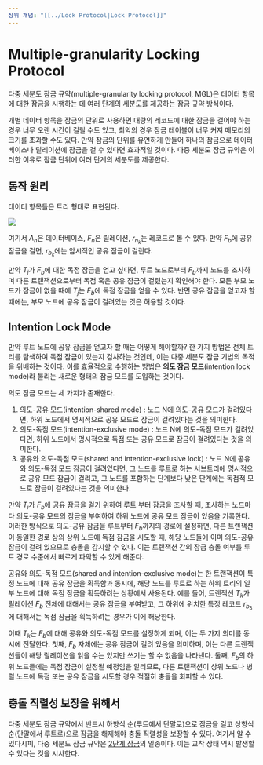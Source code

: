 ```yaml
---
상위 개념: "[[../Lock Protocol|Lock Protocol]]"
---
```

# Multiple-granularity Locking Protocol
다중 세분도 잠금 규약(multiple-granularity locking protocol, MGL)은 데이터 항목에 대한 잠금을 시행하는 데 여러 단계의 세분도를 제공하는 잠금 규약 방식이다.

개별 데이터 항목을 잠금의 단위로 사용하면 대량의 레코드에 대한 잠금을 걸어야 하는 경우 너무 오랜 시간이 걸릴 수도 있고, 최악의 경우 잠금 테이블이 너무 커져 메모리의 크기를 초과할 수도 있다. 만약 잠금의 단위를 유연하게 만들어 하나의 잠금으로 데이터베이스나 릴레이션에 잠금을 걸 수 있다면 효과적일 것이다. 다중 세분도 잠금 규약은 이러한 이유로 잠금 단위에 여러 단계의 세분도를 제공한다.

## 동작 원리
데이터 항목들은 트리 형태로 표현된다.

![](https://i.imgur.com/ZAzuuu6.png)

여기서 $A_n$은 데이터베이스, $F_n$은 릴레이션, $r_{n_k}$는 레코드로 볼 수 있다. 만약 $F_b$에 공유 잠금을 걸면, $r_{b_k}$에는 암시적인 공유 잠금이 걸린다.

만약 $T_j$가 $F_b$에 대한 독점 잠금을 얻고 싶다면, 루트 노드로부터 $F_b$까지 노드를 조사하며 다른 트랜잭션으로부터 독점 혹은 공유 잠금이 걸렸는지 확인해야 한다. 모든 부모 노드가 잠금이 없을 때에 $T_j$는 $F_b$에 독점 잠금을 얻을 수 있다. 반면 공유 잠금을 얻고자 할 때에는, 부모 노드에 공유 잠금이 걸려있는 것은 허용할 것이다.

## Intention Lock Mode
만약 루트 노드에 공유 잠금을 얻고자 할 때는 어떻게 해야할까? 한 가지 방법은 전체 트리를 탐색하여 독점 잠금이 있는지 검사하는 것인데, 이는 다중 세분도 잠금 기법의 목적을 위배하는 것이다. 이를 효율적으로 수행하는 방법은 **의도 잠금 모드**(intention lock mode)라 불리는 새로운 형태의 잠금 모드를 도입하는 것이다.

의도 잠금 모드는 세 가지가 존재한다.
1. 의도-공유 모드(intention-shared mode) : 노드 N에 의도-공유 모드가 걸려있다면, 하위 노드에서 명시적으로 공유 모드로 잠금이 걸려있다는 것을 의미한다.
2. 의도-독점 모드(intention-exclusive mode) : 노드 N에 의도-독점 모드가 걸려있다면, 하위 노드에서 명시적으로 독점 또는 공유 모드로 잠금이 걸려있다는 것을 의미한다.
3. 공유와 의도-독점 모드(shared and intention-exclusive lock) : 노드 N에 공유와 의도-독점 모드 잠금이 걸려있다면, 그 노드를 루트로 하는 서브트리에 명시적으로 공유 모드 잠금이 걸리고, 그 노드를 포함하는 단계보다 낮은 단계에는 독점적 모드로 잠금이 걸려있다는 것을 의미한다.

만약 $T_i$가 $F_b$에 공유 잠금을 걸기 위하여 루트 부터 잠금을 조사할 때, 조사하는 노드마다 의도-공유 모드의 잠금을 부여하여 하위 노드에 공유 모드 잠금이 있음을 기록한다. 이러한 방식으로 의도-공유 잠금을 루트부터 $F_b$까지의 경로에 설정하면, 다른 트랜잭션이 동일한 경로 상의 상위 노드에 독점 잠금을 시도할 때, 해당 노드들에 이미 의도-공유 잠금이 걸려 있으므로 충돌을 감지할 수 있다. 이는 트랜잭션 간의 잠금 충돌 여부를 루트 경로 수준에서 빠르게 파악할 수 있게 해준다.

공유와 의도-독점 모드(shared and intention-exclusive mode)는 한 트랜잭션이 특정 노드에 대해 공유 잠금을 획득함과 동시에, 해당 노드를 루트로 하는 하위 트리의 일부 노드에 대해 독점 잠금을 획득하려는 상황에서 사용된다. 예를 들어, 트랜잭션 $T_k$가 릴레이션 $F_b$ 전체에 대해서는 공유 잠금을 부여받고, 그 하위에 위치한 특정 레코드 $r_{b_3}$에 대해서는 독점 잠금을 획득하려는 경우가 이에 해당한다.

이때 $T_k$는 $F_b$에 대해 공유와 의도-독점 모드를 설정하게 되며, 이는 두 가지 의미를 동시에 전달한다. 첫째, $F_b$ 자체에는 공유 잠금이 걸려 있음을 의미하며, 이는 다른 트랜잭션들이 해당 릴레이션을 읽을 수는 있지만 쓰기는 할 수 없음을 나타낸다. 둘째, $F_b$의 하위 노드들에는 독점 잠금이 설정될 예정임을 알리므로, 다른 트랜잭션이 상위 노드나 병렬 노드에 독점 또는 공유 잠금을 시도할 경우 적절히 충돌을 회피할 수 있다.

## 충돌 직렬성 보장을 위해서
다중 세분도 잠금 규약에서 반드시 하향식 순(루트에서 단말로)으로 잠금을 걸고 상향식 순(단말에서 루트로)으로 잠금을 해제해야 충돌 직렬성을 보장할 수 있다. 여기서 알 수 있다시피, 다중 세분도 잠금 규약은 [2단계 잠금](../2-phase%20locking/2-Phase%20Locking%20Protocol.md)의 일종이다. 이는 교착 상태 역시 발생할 수 있다는 것을 시사한다.

  
